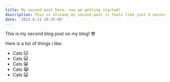 ```yaml
---
title: My second post here, now we getting started!
description: This is already my second post it feels like just 5 seconds ago i wrote my first one. 😍
date: '2022-6-11 19:25:05'
---
```


This is my second blog post on my blog! 😎

Here is a list of things i like:

- Cats 🐱
- Cats 😺
- Cats 😸
- Cats 😹
- Cats 🙀
